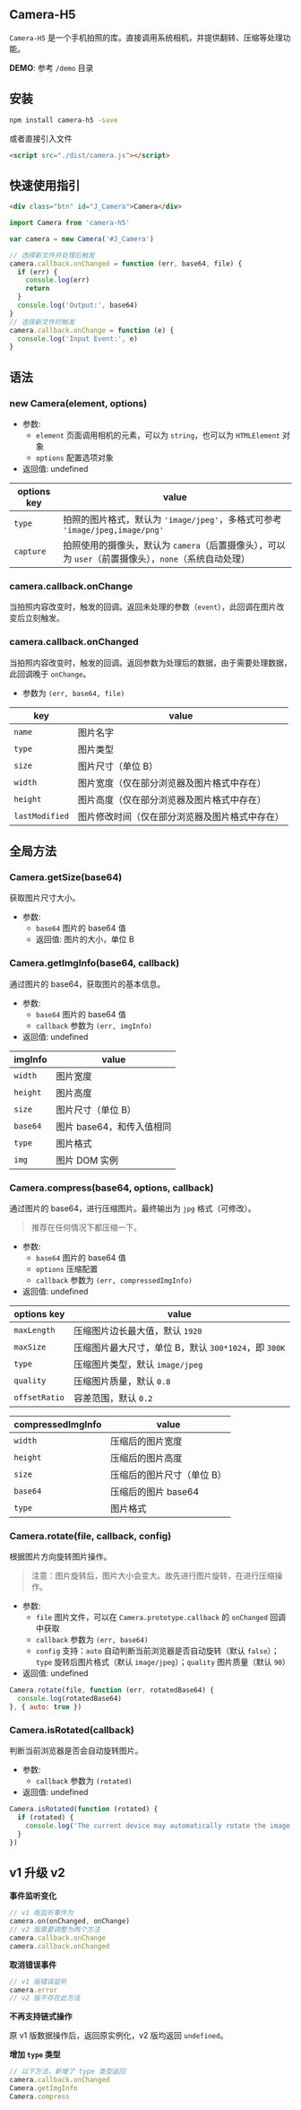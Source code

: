 ## Camera-H5

`Camera-H5` 是一个手机拍照的库。直接调用系统相机，并提供翻转、压缩等处理功能。

**DEMO**: 参考 `/demo` 目录

## 安装

```bash
npm install camera-h5 -save
```

或者直接引入文件

```html
<script src="./dist/camera.js"></script>
```

## 快速使用指引

```html
<div class="btn" id="J_Camera">Camera</div>
```

```js
import Camera from 'camera-h5'

var camera = new Camera('#J_Camera')

// 选择新文件并处理后触发
camera.callback.onChanged = function (err, base64, file) {
  if (err) {
    console.log(err)
    return
  }
  console.log('Output:', base64)
}
// 选择新文件时触发
camera.callback.onChange = function (e) {
  console.log('Input Event:', e)
}
```

## 语法

### new Camera(element, options)

* 参数:
    * `element` 页面调用相机的元素，可以为 `string`，也可以为 `HTMLElement` 对象
    * `options` 配置选项对象
* 返回值: undefined

| options key | value                                    |
| ----------- | ---------------------------------------- |
| `type`      | 拍照的图片格式，默认为 `'image/jpeg'`，多格式可参考 `'image/jpeg,image/png'` |
| `capture`    | 拍照使用的摄像头，默认为 `camera`（后置摄像头），可以为 `user`（前置摄像头），`none`（系统自动处理） |

### camera.callback.onChange

当拍照内容改变时，触发的回调。返回未处理的参数（`event`），此回调在图片改变后立刻触发。

### camera.callback.onChanged

当拍照内容改变时，触发的回调。返回参数为处理后的数据，由于需要处理数据，此回调晚于 `onChange`。

* 参数为 `(err, base64, file)`

| key            | value                                          |
| -------------- | ---------------------------------------------- |
| `name`         | 图片名字                                       |
| `type`         | 图片类型                                       |
| `size`         | 图片尺寸（单位 B）                             |
| `width`        | 图片宽度（仅在部分浏览器及图片格式中存在）     |
| `height`       | 图片高度（仅在部分浏览器及图片格式中存在）     |
| `lastModified` | 图片修改时间（仅在部分浏览器及图片格式中存在） |

## 全局方法

### Camera.getSize(base64)

获取图片尺寸大小。

* 参数:
    * `base64` 图片的 base64 值
    * 返回值: 图片的大小，单位 B

### Camera.getImgInfo(base64, callback)

通过图片的 base64，获取图片的基本信息。

* 参数:
    * `base64` 图片的 base64 值
    * `callback` 参数为 `(err, imgInfo)`
* 返回值: undefined

| imgInfo  | value            |
| -------- | ---------------- |
| `width`  | 图片宽度             |
| `height` | 图片高度             |
| `size`   | 图片尺寸（单位 B）       |
| `base64` | 图片 base64，和传入值相同 |
| `type`   | 图片格式              |
| `img`    | 图片 DOM 实例        |

### Camera.compress(base64, options, callback)

通过图片的 base64，进行压缩图片。最终输出为 `jpg` 格式（可修改）。

> 推荐在任何情况下都压缩一下。

* 参数:
    * `base64` 图片的 base64 值
    * `options` 压缩配置
    * `callback` 参数为 `(err, compressedImgInfo)`
* 返回值: undefined

| options key   | value                                   |
| ------------- | --------------------------------------- |
| `maxLength`   | 压缩图片边长最大值，默认 `1920`                       |
| `maxSize`     | 压缩图片最大尺寸，单位 B，默认 `300*1024`，即 `300K`    |
| `type`        | 压缩图片类型，默认 `image/jpeg`                      |
| `quality`     | 压缩图片质量，默认 `0.8`                             |
| `offsetRatio` | 容差范围，默认 `0.2`                                |

| compressedImgInfo | value          |
| ----------------- | -------------- |
| `width`           | 压缩后的图片宽度          |
| `height`          | 压缩后的图片高度          |
| `size`            | 压缩后的图片尺寸（单位 B）  |
| `base64`          | 压缩后的图片 base64      |
| `type`            | 图片格式              |

### Camera.rotate(file, callback, config)

根据图片方向旋转图片操作。

> 注意：图片旋转后，图片大小会变大。故先进行图片旋转，在进行压缩操作。

* 参数:
    * `file` 图片文件，可以在 `Camera.prototype.callback` 的 `onChanged` 回调中获取
    * `callback` 参数为 `(err, base64)`
    * `config` 支持：`auto` 自动判断当前浏览器是否自动旋转（默认 `false`）；`type` 旋转后图片格式（默认 `image/jpeg`）；`quality` 图片质量（默认 `90`）
* 返回值: undefined

```js
Camera.rotate(file, function (err, rotatedBase64) {
  console.log(rotatedBase64)
}, { auto: true })
```

### Camera.isRotated(callback)

判断当前浏览器是否会自动旋转图片。

* 参数:
    * `callback` 参数为 `(rotated)`
* 返回值: undefined

```js
Camera.isRotated(function (rotated) {
  if (rotated) {
    console.log('The current device may automatically rotate the image.')
  }
})
```

## v1 升级 v2

**事件监听变化**

```js
// v1 版监听事件为
camera.on(onChanged, onChange)
// v2 版需要调整为两个方法
camera.callback.onChange
camera.callback.onChanged
```

**取消错误事件**

```js
// v1 版错误监听
camera.error
// v2 版不存在此方法
```

**不再支持链式操作**

原 v1 版数据操作后，返回原实例化，v2 版均返回 `undefined`。

**增加 `type` 类型**

```js
// 以下方法，新增了 type 类型返回
camera.callback.onChanged
Camera.getImgInfo
Camera.compress
```




